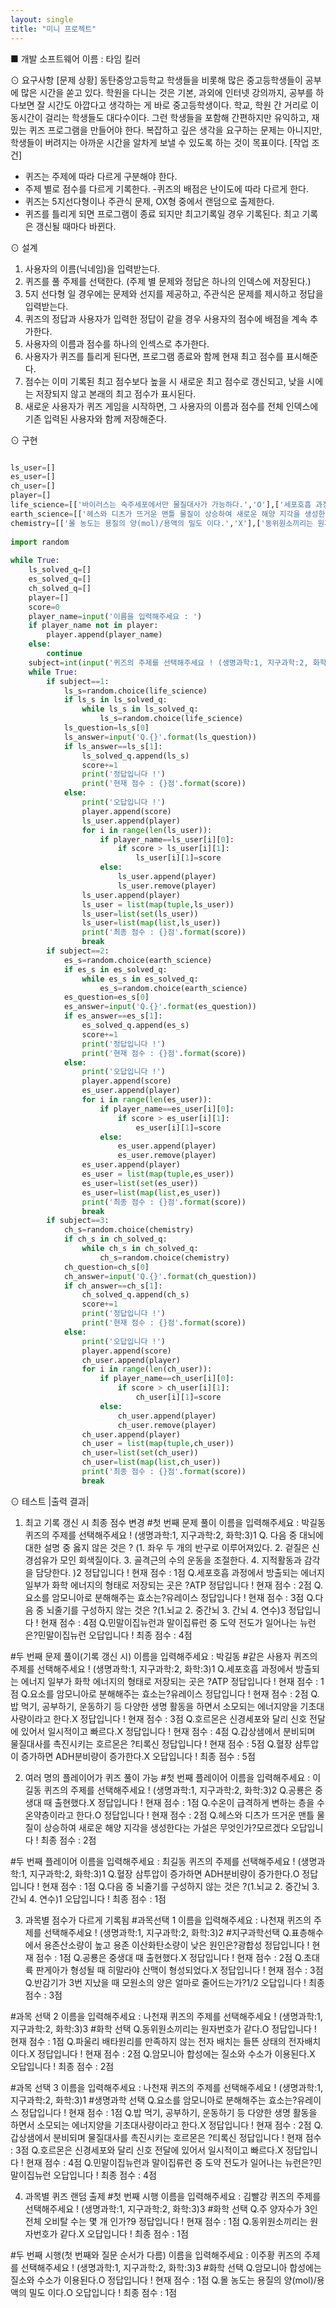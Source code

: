 ```yaml
---
layout: single
title: "미니 프로젝트"
---
```



■ 개발 소프트웨어 이름 : 타임 킬러

⊙ 요구사항
[문제 상황]
동탄중앙고등학교 학생들을 비롯해 많은 중고등학생들이 공부에 많은 시간을 쏟고 있다. 학원을 다니는 것은 기본, 과외에 인터넷 강의까지, 공부를 하다보면 잘 시간도 아깝다고 생각하는 게 바로 중고등학생이다. 학교, 학원 간 거리로 이동시간이 걸리는 학생들도 대다수이다. 그런 학생들을 포함해 간편하지만 유익하고, 재밌는 퀴즈 프로그램을 만들어야 한다.  복잡하고 깊은 생각을 요구하는 문제는 아니지만, 학생들이 버려지는 아까운 시간을 알차게 보낼 수 있도록 하는 것이 목표이다. 
[작업 조건]
- 퀴즈는 주제에 따라 다르게 구분해야 한다.
- 주제 별로 점수를 다르게 기록한다.
-퀴즈의 배점은 난이도에 따라 다르게 한다.
- 퀴즈는  5지선다형이나 주관식 문제, OX형 중에서 랜덤으로 출제한다. 
- 퀴즈를 틀리게 되면 프로그램이 종료 되지만 최고기록일 경우 기록된다. 최고 기록은 갱신될 때마다 바뀐다. 


⊙ 설계
1. 사용자의 이름(닉네임)을 입력받는다. 
2. 퀴즈를 풀 주제를 선택한다. (주제 별 문제와 정답은 하나의 인덱스에 저장된다.)
3. 5지 선다형 일 경우에는 문제와 선지를 제공하고, 주관식은 문제를 제시하고 정답을 입력받는다.
4. 퀴즈의 정답과 사용자가 입력한 정답이 같을 경우 사용자의 점수에 배점을 계속 추가한다. 
5. 사용자의 이름과 점수를 하나의 인섹스로 추가한다. 
6. 사용자가 퀴즈를 틀리게 된다면, 프로그램 종료와 함께 현재 최고 점수를 표시해준다.
7. 점수는 이미 기록된 최고 점수보다 높을 시 새로운 최고 점수로 갱신되고, 낮을 시에는 저장되지 않고 본래의 최고 점수가 표시된다. 
8. 새로운 사용자가 퀴즈 게임을 시작하면, 그 사용자의 이름과 점수를 전체 인덱스에 기존 입력된 사용자와 함께 저장해준다. 

⊙ 구현

~~~ python

ls_user=[]
es_user=[]
ch_user=[]
player=[]
life_science=[['바이러스는 숙주세포에서만 물질대사가 가능하다.','O'],['세포호흡 과정에서 방출되는 에너지 일부가 화학 에너지의 형태로 저장되는 곳은 ?','ATP'],[' 다음 중 대뇌에 대한 설명 중 옳지 않은 것은 ? (1. 좌우 두 개의 반구로 이루어져있다. 2. 겉질은 신경섬유가 모인 회색질이다. 3. 골격근의 수의 운동을 조절한다. 4. 지적활동과 감각을 담당한다. )','2'],['호르몬은 신경세포와 달리 신호 전달에 있어서 일시적이고 빠르다.','X'],['요소를 암모니아로 분해해주는 효소는?','유레이스'],['밥 먹기, 공부하기, 운동하기 등 다양한 생명 활동을 하면서 소모되는 에너지양을 기초대사량이라고 한다.','X'],['민말이집뉴런과 말이집류런 중 도약 전도가 일어나는 뉴런은?','말이집뉴런'],['다음 중 뇌줄기를 구성하지 않는 것은 ?(1.뇌교 2. 중간뇌 3. 간뇌 4. 연수)','3'],['갑상샘에서 분비되며 물질대사를 촉진시키는 호르몬은 ?','티록신'],['혈장 삼투압이 증가하면 ADH분비량이 증가한다.','O']]
earth_science=[['헤스와 디츠가 뜨거운 맨틀 물질이 상승하여 새로운 해양 지각을 생성한다는 가설은 무엇인가?','해저확장설'],['초대륙 판게아가 형성될 때 히말라야 산맥이 형성되었다.','X'],['판의 이동의 주된 원동력은 ?(1:해수의 흐름, 2: 운석충돌, 3:맨틀대류, 4:빙하의 융해)','3번'],[' 연흔은 수심이 깊은 곳에서 형성된다.','O'],['공룡은 중생대 때 출현했다.','X'],['반감기가 3번 지났을 때 모원소의 양은 얼마로 줄어드는가?','1/8'],['한랭전선 뒤에서 생기는 구름의 형태는?','적운형 구름'],['태풍 이동방향의 왼쪽을 안전반원이라고한다.','O'],['표층해수에서 용존산소량이 높고 용존 이산화탄소량이 낮은 원인은?','광합성'],['수온이 급격하게 변하는 층을 수온약층이라고 한다.','O']]
chemistry=[['몰 농도는 용질의 양(mol)/용액의 밀도 이다.','X'],['동위원소끼리는 원자번호가 같다.','O'],['주 양자수가 3인 전체 오비탈 수는 몇 개 인가?','9'],['암모니아 합성에는 질소와 수소가 이용된다.','O'],['러더퍼드의 알파입자 산란실험으로 확인할 수 있었던 원자를 구성하는 입자는 ?','원자핵'],['p오비탈은 주양자수가 몇인 전자껍질부터 존재하는가?','2'],['파울리 배타원리를 만족하지 않는 전자 배치는 들뜬 상태의 전자배치이다.','X'],['18족 원소의 원자가 전자수는 8개이다.','X'],['원자번호가 증가할수록 원자가 전자에 작용하는 유효핵전하가 커진다.','O'],['원자번호가 증가할수록 이온화에너지가 감소하는 구간 2곳은? (1.1-2족 2. 2-13족 3. 13-14족 4. 15-16족 5. 17-18족)','2,4']]
 
import random
 
while True:
    ls_solved_q=[]
    es_solved_q=[]
    ch_solved_q=[]
    player=[]
    score=0
    player_name=input('이름을 입력해주세요 : ')
    if player_name not in player:
        player.append(player_name)
    else:
        continue
    subject=int(input('퀴즈의 주제를 선택해주세요 ! (생명과학:1, 지구과학:2, 화학:3)'))
    while True:
        if subject==1:
            ls_s=random.choice(life_science)
            if ls_s in ls_solved_q:
                while ls_s in ls_solved_q:
                    ls_s=random.choice(life_science)
            ls_question=ls_s[0]
            ls_answer=input('Q.{}'.format(ls_question))
            if ls_answer==ls_s[1]:
                ls_solved_q.append(ls_s)
                score+=1 
                print('정답입니다 !')
                print('현재 점수 : {}점'.format(score))
            else:
                print('오답입니다 !')
                player.append(score)
                ls_user.append(player)
                for i in range(len(ls_user)):
                    if player_name==ls_user[i][0]:
                        if score > ls_user[i][1]:
                            ls_user[i][1]=score
                    else:
                        ls_user.append(player)
                        ls_user.remove(player)
                ls_user.append(player)
                ls_user = list(map(tuple,ls_user))
                ls_user=list(set(ls_user))
                ls_user=list(map(list,ls_user))
                print('최종 점수 : {}점'.format(score))
                break
        if subject==2:
            es_s=random.choice(earth_science)
            if es_s in es_solved_q:
                while es_s in es_solved_q:
                    es_s=random.choice(earth_science)
            es_question=es_s[0]
            es_answer=input('Q.{}'.format(es_question))
            if es_answer==es_s[1]:
                es_solved_q.append(es_s) 
                score+=1
                print('정답입니다 !')
                print('현재 점수 : {}점'.format(score))
            else:
                print('오답입니다 !')
                player.append(score)
                es_user.append(player)
                for i in range(len(es_user)):
                    if player_name==es_user[i][0]:
                        if score > es_user[i][1]:
                            es_user[i][1]=score
                    else:
                        es_user.append(player)
                        es_user.remove(player)
                es_user.append(player)
                es_user = list(map(tuple,es_user))
                es_user=list(set(es_user))
                es_user=list(map(list,es_user))
                print('최종 점수 : {}점'.format(score))
                break
        if subject==3:
            ch_s=random.choice(chemistry)
            if ch_s in ch_solved_q:
                while ch_s in ch_solved_q:
                    ch_s=random.choice(chemistry)
            ch_question=ch_s[0]
            ch_answer=input('Q.{}'.format(ch_question))
            if ch_answer==ch_s[1]:
                ch_solved_q.append(ch_s) 
                score+=1
                print('정답입니다 !')
                print('현재 점수 : {}점'.format(score))
            else:
                print('오답입니다 !')
                player.append(score)
                ch_user.append(player)
                for i in range(len(ch_user)):
                    if player_name==ch_user[i][0]:
                        if score > ch_user[i][1]:
                            ch_user[i][1]=score
                    else:
                        ch_user.append(player)
                        ch_user.remove(player) 
                ch_user.append(player)
                ch_user = list(map(tuple,ch_user))
                ch_user=list(set(ch_user))
                ch_user=list(map(list,ch_user))
                print('최종 점수 : {}점'.format(score))
                break


~~~

⊙ 테스트
|출력 결과|  
1. 최고 기록 갱신 시 최종 점수 변경
#첫 번째 문제 풀이
이름을 입력해주세요 : 박길동 
퀴즈의 주제를 선택해주세요 ! (생명과학:1, 지구과학:2, 화학:3)1
Q. 다음 중 대뇌에 대한 설명 중 옳지 않은 것은 ? (1. 좌우 두 개의 반구로 이루어져있다. 2. 겉질은 신경섬유가 모인 회색질이다. 3. 골격근의 수의 운동을 조절한다. 4. 지적활동과 감각을 담당한다. )2
정답입니다 !
현재 점수 : 1점
Q.세포호흡 과정에서 방출되는 에너지 일부가 화학 에너지의 형태로 저장되는 곳은 ?ATP
정답입니다 !
현재 점수 : 2점
Q.요소를 암모니아로 분해해주는 효소는?유레이스
정답입니다 !
현재 점수 : 3점
Q.다음 중 뇌줄기를 구성하지 않는 것은 ?(1.뇌교 2. 중간뇌 3. 간뇌 4. 연수)3
정답입니다 !
현재 점수 : 4점
Q.민말이집뉴런과 말이집류런 중 도약 전도가 일어나는 뉴런은?민말이집뉴런
오답입니다 !
최종 점수 : 4점

#두 번째 문제 풀이(기록 갱신 시)
이름을 입력해주세요 : 박길동 #같은 사용자
퀴즈의 주제를 선택해주세요 ! (생명과학:1, 지구과학:2, 화학:3)1
Q.세포호흡 과정에서 방출되는 에너지 일부가 화학 에너지의 형태로 저장되는 곳은 ?ATP
정답입니다 !
현재 점수 : 1점
Q.요소를 암모니아로 분해해주는 효소는?유레이스
정답입니다 !
현재 점수 : 2점
Q.밥 먹기, 공부하기, 운동하기 등 다양한 생명 활동을 하면서 소모되는 에너지양을 기초대사량이라고 한다.X
정답입니다 !
현재 점수 : 3점
Q.호르몬은 신경세포와 달리 신호 전달에 있어서 일시적이고 빠르다.X
정답입니다 !
현재 점수 : 4점
Q.갑상샘에서 분비되며 물질대사를 촉진시키는 호르몬은 ?티록신
정답입니다 !
현재 점수 : 5점
Q.혈장 삼투압이 증가하면 ADH분비량이 증가한다.X
오답입니다 !
최종 점수 : 5점


2. 여러 명의 플레이어가 퀴즈 풀이 가능
#첫 번째 플레이어
이름을 입력해주세요 : 이길동
퀴즈의 주제를 선택해주세요 ! (생명과학:1, 지구과학:2, 화학:3)2
Q.공룡은 중생대 때 출현했다.X
정답입니다 !
현재 점수 : 1점
Q.수온이 급격하게 변하는 층을 수온약층이라고 한다.O
정답입니다 !
현재 점수 : 2점
Q.헤스와 디츠가 뜨거운 맨틀 물질이 상승하여 새로운 해양 지각을 생성한다는 가설은 무엇인가?모르겠다
오답입니다 !
최종 점수 : 2점

#두 번째 플레이어
이름을 입력해주세요 : 최길동
퀴즈의 주제를 선택해주세요 ! (생명과학:1, 지구과학:2, 화학:3)1
Q.혈장 삼투압이 증가하면 ADH분비량이 증가한다.O
정답입니다 !
현재 점수 : 1점
Q.다음 중 뇌줄기를 구성하지 않는 것은 ?(1.뇌교 2. 중간뇌 3. 간뇌 4. 연수)1
오답입니다 !
최종 점수 : 1점

3. 과목별 점수가 다르게 기록됨
#과목선택 1
이름을 입력해주세요 : 나천재
퀴즈의 주제를 선택해주세요 ! (생명과학:1, 지구과학:2, 화학:3)2 #지구과학선택
Q.표층해수에서 용존산소량이 높고 용존 이산화탄소량이 낮은 원인은?광합성
정답입니다 !
현재 점수 : 1점
Q.공룡은 중생대 때 출현했다.X
정답입니다 !
현재 점수 : 2점
Q.초대륙 판게아가 형성될 때 히말라야 산맥이 형성되었다.X
정답입니다 !
현재 점수 : 3점
Q.반감기가 3번 지났을 때 모원소의 양은 얼마로 줄어드는가?1/2
오답입니다 !
최종 점수 : 3점

#과목 선택 2
이름을 입력해주세요 : 나천재
퀴즈의 주제를 선택해주세요 ! (생명과학:1, 지구과학:2, 화학:3)3 #화학 선택
Q.동위원소끼리는 원자번호가 같다.O
정답입니다 !
현재 점수 : 1점
Q.파울리 배타원리를 만족하지 않는 전자 배치는 들뜬 상태의 전자배치이다.X
정답입니다 !
현재 점수 : 2점
Q.암모니아 합성에는 질소와 수소가 이용된다.X
오답입니다 !
최종 점수 : 2점

#과목 선택 3
이름을 입력해주세요 : 나천재
퀴즈의 주제를 선택해주세요 ! (생명과학:1, 지구과학:2, 화학:3)1 #생명과학 선택
Q.요소를 암모니아로 분해해주는 효소는?유레이스
정답입니다 !
현재 점수 : 1점
Q.밥 먹기, 공부하기, 운동하기 등 다양한 생명 활동을 하면서 소모되는 에너지양을 기초대사량이라고 한다.X
정답입니다 !
현재 점수 : 2점
Q.갑상샘에서 분비되며 물질대사를 촉진시키는 호르몬은 ?티록신
정답입니다 !
현재 점수 : 3점
Q.호르몬은 신경세포와 달리 신호 전달에 있어서 일시적이고 빠르다.X
정답입니다 !
현재 점수 : 4점
Q.민말이집뉴런과 말이집류런 중 도약 전도가 일어나는 뉴런은?민말이집뉴런
오답입니다 !
최종 점수 : 4점

4. 과목별 퀴즈 랜덤 출제
#첫 번째 시행
이름을 입력해주세요 : 김빨강
퀴즈의 주제를 선택해주세요 ! (생명과학:1, 지구과학:2, 화학:3)3 #화학 선택
Q.주 양자수가 3인 전체 오비탈 수는 몇 개 인가?9
정답입니다 !
현재 점수 : 1점
Q.동위원소끼리는 원자번호가 같다.X
오답입니다 !
최종 점수 : 1점

#두 번째 시행(첫 번째와 질문 순서가 다름)
이름을 입력해주세요 : 이주황
퀴즈의 주제를 선택해주세요 ! (생명과학:1, 지구과학:2, 화학:3)3 #화학 선택
Q.암모니아 합성에는 질소와 수소가 이용된다.O
정답입니다 !
현재 점수 : 1점
Q.몰 농도는 용질의 양(mol)/용액의 밀도 이다.O
오답입니다 !
최종 점수 : 1점


